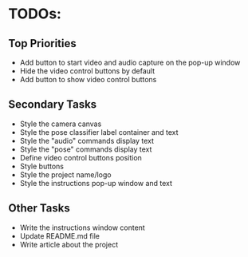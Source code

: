 # TODOs:

## Top Priorities

-   Add button to start video and audio capture on the pop-up window
-   Hide the video control buttons by default
-   Add button to show video control buttons

## Secondary Tasks

-   Style the camera canvas
-   Style the pose classifier label container and text
-   Style the "audio" commands display text
-   Style the "pose" commands display text
-   Define video control buttons position
-   Style buttons
-   Style the project name/logo
-   Style the instructions pop-up window and text

## Other Tasks

-   Write the instructions window content
-   Update README.md file
-   Write article about the project
